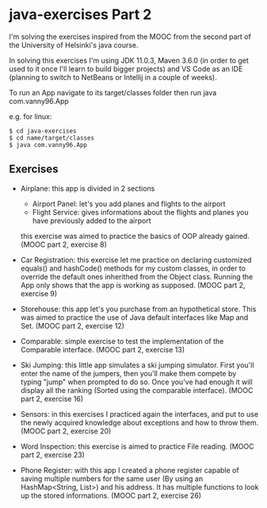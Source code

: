 # java-exercises Part 2

I'm solving the exercises inspired from the MOOC from the second part of the University of Helsinki's java course. 

In solving this exercises I'm using JDK 11.0.3, Maven 3.6.0 (in order to get used to it once I'll learn to build bigger projects) and VS Code as an IDE (planning to switch to NetBeans or Intellij in a couple of weeks).

To run an App navigate to its target/classes folder then run java com.vanny96.App

e.g. for linux:

    $ cd java-exercises
    $ cd name/target/classes
    $ java com.vanny96.App
    
## Exercises

* Airplane: this app is divided in 2 sections
  * Airport Panel: let's you add planes and flights to the airport
  * Flight Service: gives informations about the flights and planes you have previously added to the airport

  this exercise was aimed to practice the basics of OOP already gained. (MOOC part 2, exercise 8)

* Car Registration: this exercise let me practice on declaring customized equals() and hashCode() methods for my custom classes, in order to override the default ones inherithed from the Object class. Running the App only shows that the app is working as supposed. (MOOC part 2, exercise 9)

* Storehouse: this app let's you purchase from an hypothetical store. This was aimed to practice the use of Java default interfaces like Map and Set. (MOOC part 2, exercise 12)

* Comparable: simple exercise to test the implementation of the Comparable interface. (MOOC part 2, exercise 13)

* Ski Jumping: this little app simulates a ski jumping simulator. First you'll enter the name of the jumpers, then you'll make them compete by typing "jump" when prompted to do so. Once you've had enough it will display all the ranking (Sorted using the comparable interface). (MOOC part 2, exercise 16) 

* Sensors: in this exercises I practiced again the interfaces, and put to use the newly acquired knowledge about exceptions and how to throw them. (MOOC part 2, exercise 20)

* Word Inspection: this exercise is aimed to practice File reading. (MOOC part 2, exercise 23)

* Phone Register: with this app I created a phone register capable of saving multiple numbers for the same user (By using an HashMap<String, List<String>>) and his address. It has multiple functions to look up the stored informations. (MOOC part 2, exercise 26)